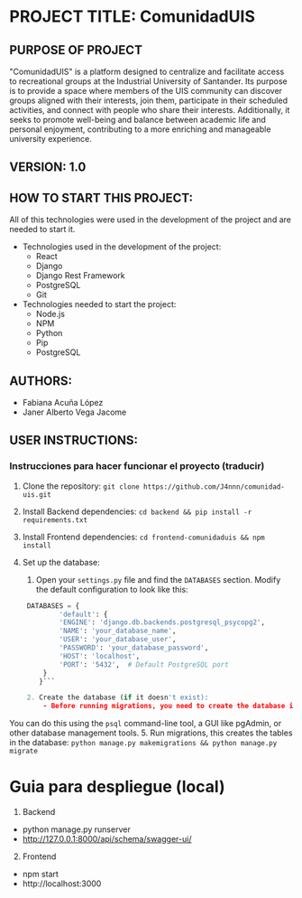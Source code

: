 # PROJECT TITLE: ComunidadUIS
## PURPOSE OF PROJECT
"ComunidadUIS" is a platform designed to centralize and facilitate access to recreational groups at the Industrial University of Santander. Its purpose is to provide a space where members of the UIS community can discover groups aligned with their interests, join them, participate in their scheduled activities, and connect with people who share their interests. Additionally, it seeks to promote well-being and balance between academic life and personal enjoyment, contributing to a more enriching and manageable university experience.

## VERSION: 1.0
## HOW TO START THIS PROJECT:
All of this technologies were used in the development of the project and are needed to start it.

- Technologies used in the development of the project:
	- React
	- Django
	- Django Rest Framework
	- PostgreSQL
	- Git
- Technologies needed to start the project:
	- Node.js
	- NPM
	- Python
	- Pip
	- PostgreSQL

## AUTHORS:
- Fabiana Acuña López
- Janer Alberto Vega Jacome

## USER INSTRUCTIONS: 
### Instrucciones para hacer funcionar el proyecto (traducir)
1. Clone the repository: `git clone https://github.com/J4nnn/comunidad-uis.git`
2. Install Backend dependencies: `cd backend && pip install -r requirements.txt`
3. Install Frontend dependencies: `cd frontend-comunidaduis && npm install`
4. Set up the database:
    1. Open your `settings.py` file and find the `DATABASES` section. Modify the default configuration to look like this:

   ```python
   	DATABASES = {
  		    'default': {
       	    'ENGINE': 'django.db.backends.postgresql_psycopg2',
       	    'NAME': 'your_database_name',
       	    'USER': 'your_database_user',
       	    'PASSWORD': 'your_database_password',
       	    'HOST': 'localhost',
       	    'PORT': '5432',  # Default PostgreSQL port
       	}
	   }```

	2. Create the database (if it doesn't exist):
		- Before running migrations, you need to create the database in PostgreSQL.
You can do this using the `psql` command-line tool, a GUI like pgAdmin, or other database management tools.
5. Run migrations, this creates the tables in the database: `python manage.py makemigrations && python manage.py migrate`


# Guia para despliegue (local)

1. Backend

- python manage.py runserver
- http://127.0.0.1:8000/api/schema/swagger-ui/

2. Frontend

- npm start
- http://localhost:3000
